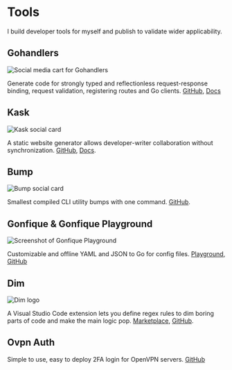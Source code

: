 # Tools

I build developer tools for myself and publish to validate wider applicability.

## Gohandlers

![Social media cart for Gohandlers](/.assets/gohandlers.png)

Generate code for strongly typed and reflectionless request-response binding, request validation, registering routes and Go clients. [GitHub](https://github.com/ufukty/gohandlers), [Docs](https://gohandlers.pages.dev/)

## Kask

![Kask social card](/.assets/kask.png)

A static website generator allows developer-writer collaboration without synchronization. [GitHub](https://github.com/ufukty/kask), [Docs](https://kask.pages.dev).

## Bump

![Bump social card](/.assets/bump.png)

Smallest compiled CLI utility bumps with one command. [GitHub](https://github.com/ufukty/bump).

## Gonfique & Gonfique Playground

![Screenshot of Gonfique Playground](/.assets/gonfique.png)

Customizable and offline YAML and JSON to Go for config files. [Playground](https://gonfique.com), [GitHub](https://github.com/ufukty/gonfique-playground)

## Dim

![Dim logo](/.assets/dim.png)

A Visual Studio Code extension lets you define regex rules to dim boring parts of code and make the main logic pop. [Marketplace](https://marketplace.visualstudio.com/items?itemName=ufukty.dim), [GitHub](https://github.com/ufukty/dim).

## Ovpn Auth

Simple to use, easy to deploy 2FA login for OpenVPN servers. [GitHub](https://github.com/ufukty/ovpn-auth)

